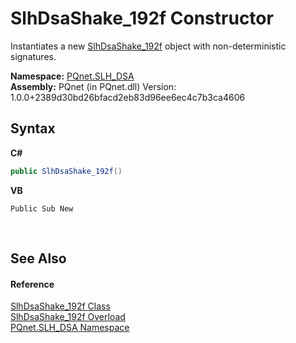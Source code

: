 # SlhDsaShake_192f Constructor 
 

Instantiates a new <a href="643ea9de-48de-c187-b190-5789f8c3ca7f">SlhDsaShake_192f</a> object with non-deterministic signatures.

**Namespace:**&nbsp;<a href="5a51e981-67fd-0177-2098-034d6071509d">PQnet.SLH_DSA</a><br />**Assembly:**&nbsp;PQnet (in PQnet.dll) Version: 1.0.0+2389d30bd26bfacd2eb83d96ee6ec4c7b3ca4606

## Syntax

**C#**<br />
``` C#
public SlhDsaShake_192f()
```

**VB**<br />
``` VB
Public Sub New
```

<br />

## See Also


#### Reference
<a href="643ea9de-48de-c187-b190-5789f8c3ca7f">SlhDsaShake_192f Class</a><br /><a href="6f6dd0cb-313c-ee01-3d87-e8721fbb4af0">SlhDsaShake_192f Overload</a><br /><a href="5a51e981-67fd-0177-2098-034d6071509d">PQnet.SLH_DSA Namespace</a><br />